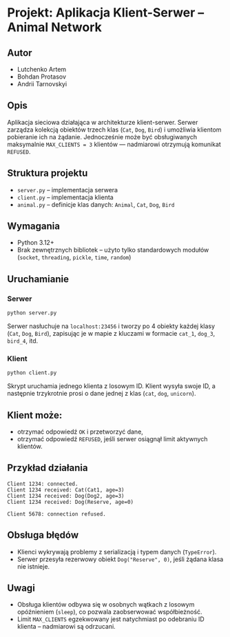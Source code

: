 # Projekt: Aplikacja Klient-Serwer – Animal Network

## Autor
- Lutchenko Artem
- Bohdan Protasov
- Andrii Tarnovskyi

## Opis

Aplikacja sieciowa działająca w architekturze klient-serwer. Serwer zarządza kolekcją obiektów trzech klas (`Cat`, `Dog`, `Bird`) i umożliwia klientom pobieranie ich na żądanie. Jednocześnie może być obsługiwanych maksymalnie `MAX_CLIENTS = 3` klientów — nadmiarowi otrzymują komunikat `REFUSED`.

## Struktura projektu

- `server.py` – implementacja serwera
- `client.py` – implementacja klienta
- `animal.py` – definicje klas danych: `Animal`, `Cat`, `Dog`, `Bird`

## Wymagania

- Python 3.12+
- Brak zewnętrznych bibliotek – użyto tylko standardowych modułów (`socket`, `threading`, `pickle`, `time`, `random`)

## Uruchamianie

### Serwer

```bash
python server.py
```

Serwer nasłuchuje na `localhost:23456` i tworzy po 4 obiekty każdej klasy (`Cat`, `Dog`, `Bird`), zapisując je w mapie z kluczami w formacie `cat_1`, `dog_3`, `bird_4`, itd.

### Klient

```bash
python client.py
```

Skrypt uruchamia jednego klienta z losowym ID. Klient wysyła swoje ID, a następnie trzykrotnie prosi o dane jednej z klas (`cat`, `dog`, `unicorn`).

## Klient może:

- otrzymać odpowiedź `OK` i przetworzyć dane,
- otrzymać odpowiedź `REFUSED`, jeśli serwer osiągnął limit aktywnych klientów.

## Przykład działania

```
Client 1234: connected.
Client 1234 received: Cat(Cat1, age=3)
Client 1234 received: Dog(Dog2, age=3)
Client 1234 received: Dog(Reserve, age=0)
```

```
Client 5678: connection refused.
```

## Obsługa błędów

- Klienci wykrywają problemy z serializacją i typem danych (`TypeError`).
- Serwer przesyła rezerwowy obiekt `Dog("Reserve", 0)`, jeśli żądana klasa nie istnieje.

## Uwagi

- Obsługa klientów odbywa się w osobnych wątkach z losowym opóźnieniem (`sleep`), co pozwala zaobserwować współbieżność.
- Limit `MAX_CLIENTS` egzekwowany jest natychmiast po odebraniu ID klienta – nadmiarowi są odrzucani.
